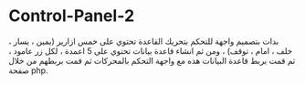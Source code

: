 # Control-Panel-2

بدات بتصميم واجهة للتحكم بتحريك القاعدة تحتوي على خمس ازارير (يمين ، يسار ، خلف ، امام ، توقف) ، ومن ثم انشاء قاعدة بيانات تحتوي على 5 اعمدة ، لكل زر عامود ، ثم قمت بربط قاعدة البيانات هذه مع واجهة التحكم بالمحركات ثم قمت بربطهم من خلال صفحة
php.
